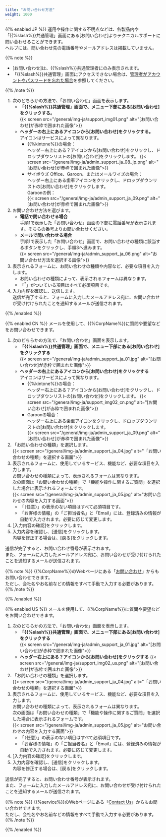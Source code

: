 ```yaml
---
title: "お問い合わせ方法"
weight: 1000
---
```

{{% enabled JP %}}
運用や操作に関する不明点などは、各製品内や「{{%slash%}}共通管理」画面にある[お問い合わせ]よりテクニカルサポートに問い合わせることができます。  
ヘルプには、問い合わせ先の電話番号やメールアドレスは掲載していません。  

{{% note %}}

* [お問い合わせ]は、{{%slash%}}共通管理者にのみ表示されます。
* 「{{%slash%}}共通管理」画面にアクセスできない場合は、[管理者がアカウントやパスワードを忘れた場合](/general/ja/login/admin_account.html)を参照してください。

{{% /note %}}

1. 次のどちらかの方法で、「お問い合わせ」画面を表示します。
    * <b>「{{%slash%}}共通管理」画面で、メニュー下部にある[お問い合わせ]をクリックする。</b>  
   {{< screen src="/general/img-ja/support_img01.png"  alt="[お問い合わせ]が赤枠で囲まれた画像">}}
    * <b>ヘッダーの右上にあるアイコンから[お問い合わせ]をクリックする。</b>  
      アイコンはサービスによって異なります。  
        * {{%kintone%}}の場合：  
          ヘッダー右上にある？アイコンから[お問い合わせ]をクリックし、ドロップダウンリストの[お問い合わせ]をクリックします。
         {{< screen src="/general/img-ja/admin_support_ja_08_jp.png"  alt="[お問い合わせ]が赤枠で囲まれた画像">}}
        * サイボウズ Office、Garoon、またはメールワイズの場合：  
          ヘッダー右上にある歯車アイコンをクリックし、ドロップダウンリストの[お問い合わせ]をクリックします。  
          Garoonの例：  
         {{< screen src="/general/img-ja/admin_support_ja_09.png"  alt="[お問い合わせ]が赤枠で囲まれた画像">}}
1. お問い合わせ方法を選びます。  
    * <b>電話で問い合わせる場合</b>  
      手順1で表示した「お問い合わせ」画面の下部に電話番号が表示されます。そちらの番号よりお問い合わせください。  
    * <b>メールで問い合わせる場合</b>  
      手順1で表示した「お問い合わせ」画面で、お問い合わせの種類に該当するボタンをクリックし、手順3へ進みます。  
  {{< screen src="/general/img-ja/admin_support_ja_06.png"  alt="お問い合わせ方法を選択する画像">}}
1. 表示されるフォームに、お問い合わせの種類や内容など、必要な項目を入力します。
    * お問い合わせの種類によって、表示されるフォームは異なります。  
    * 「<sup>&ast;</sup>」がついている項目はすべて必須項目です。
1. 入力内容を確認し、送信します。  
  送信が完了すると、フォームに入力したメールアドレス宛に、お問い合わせが受け付けられたことを通知するメールが送信されます。

{{% /enabled %}}

{{% enabled CN %}}
メールを使用して、{{%CorpName%}}に質問や要望などをお問い合わせできます。

1. 次のどちらかの方法で、「お問い合わせ」画面を表示します。  
    * <b>「{{%slash%}}共通管理」画面で、メニュー下部にある[お問い合わせ]をクリックする</b>  
    {{< screen src="/general/img-ja/admin_support_ja_01.jpg"  alt="[お問い合わせ]が赤枠で囲まれた画像">}}
    * <b>ヘッダーの右上にあるアイコンから[お問い合わせ]をクリックする</b>  
      アイコンはサービスによって異なります。  
        * {{%kintone%}}の場合：  
          ヘッダー右上にある？アイコンから[お問い合わせ]をクリックし、ドロップダウンリストの[お問い合わせ]をクリックします。
         {{< screen src="/general/img-ja/support_img02_cn.png"  alt="[お問い合わせ]が赤枠で囲まれた画像">}}
        * Garoonの場合：  
          ヘッダー右上にある歯車アイコンをクリックし、ドロップダウンリストの[お問い合わせ]をクリックします。  
         {{< screen src="/general/img-ja/admin_support_ja_09.png"  alt="[お問い合わせ]が赤枠で囲まれた画像">}}
1. 「お問い合わせの種類」を選択します。  
  {{< screen src="/general/img-ja/admin_support_ja_04.jpg"  alt="「お問い合わせの種類」を選択する画面">}}
1. 表示されるフォームに、使用しているサービス、機能など、必要な項目を入力します。  
  お問い合わせの種類によって、表示されるフォームは異なります。  
  次の画面は「お問い合わせの種類」で「機能や操作に関するご質問」を選択した場合に表示されるフォームです。  
  {{< screen src="/general/img-ja/admin_support_ja_05.jpg"  alt="お問い合わせの内容を入力する画面">}}
    * 「（任意）」の表示のない項目はすべて必須項目です。
    * 「お客様の情報」の「ご担当者名」と「Email」には、登録済みの情報が自動で入力されます。必要に応じて変更します。
1. [入力内容の確認]をクリックします。
1. 入力内容を確認し、[送信]をクリックします。  
  内容を修正する場合は、[戻る]をクリックします。

送信が完了すると、お問い合わせ番号が表示されます。  
また、フォームに入力したメールアドレス宛に、お問い合わせが受け付けられたことを通知するメールが送信されます。

{{% note %}}
{{%CorpName%}}のWebページにある「[お問い合わせ](https://www.cybozu.cn/free.html)」からもお問い合わせできます。  
ただし、会社名やお名前などの情報をすべて手動で入力する必要があります。  
{{% /note %}}

{{% /enabled %}}

{{% enabled US %}}
メールを使用して、{{%CorpName%}}に質問や要望などをお問い合わせできます。

1. 次のどちらかの方法で、「お問い合わせ」画面を表示します。  
    * <b>「{{%slash%}}共通管理」画面で、メニュー下部にある[お問い合わせ]をクリックする</b>  
    {{< screen src="/general/img-ja/admin_support_ja_01.jpg"  alt="[お問い合わせ]が赤枠で囲まれた画像">}}
    * <b>ヘッダー右上にある？アイコンから[お問い合わせ]をクリックする</b>
      {{< screen src="/general/img-ja/support_img02_us.png"  alt="[お問い合わせ]が赤枠で囲まれた画像">}}
1. 「お問い合わせの種類」を選択します。  
  {{< screen src="/general/img-ja/admin_support_ja_04.jpg"  alt="「お問い合わせの種類」を選択する画面">}}
1. 表示されるフォームに、使用しているサービス、機能など、必要な項目を入力します。  
  お問い合わせの種類によって、表示されるフォームは異なります。  
  次の画面は「お問い合わせの種類」で「機能や操作に関するご質問」を選択した場合に表示されるフォームです。  
  {{< screen src="/general/img-ja/admin_support_ja_05.jpg"  alt="お問い合わせの内容を入力する画面">}}
    * 「（任意）」の表示のない項目はすべて必須項目です。
    * 「お客様の情報」の「ご担当者名」と「Email」には、登録済みの情報が自動で入力されます。必要に応じて変更します。
1. [入力内容の確認]をクリックします。
1. 入力内容を確認し、[送信]をクリックします。  
  内容を修正する場合は、[戻る]をクリックします。

送信が完了すると、お問い合わせ番号が表示されます。  
また、フォームに入力したメールアドレス宛に、お問い合わせが受け付けられたことを通知するメールが送信されます。

{{% note %}}
{{%service%}}のWebページにある「[Contact Us](https://www.kintone.com/support/)」からもお問い合わせできます。  
ただし、会社名やお名前などの情報をすべて手動で入力する必要があります。  
{{% /note %}}

{{% /enabled %}}
